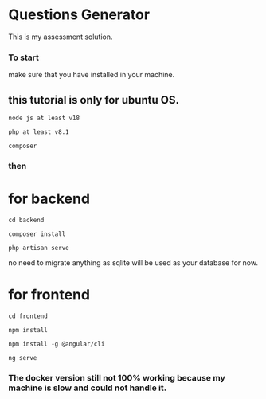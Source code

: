 
# Questions Generator

This is my assessment solution.

### To start

make sure that you have installed in your machine.

## this tutorial is only for ubuntu OS.

`node js at least v18`

`php at least v8.1`

`composer`


### then

# for backend

`cd backend`

`composer install`

`php artisan serve`

no need to migrate anything as sqlite will be used as your database for now.

# for frontend

`cd frontend`

`npm install`

`npm install -g @angular/cli`

`ng serve`

### The docker version still not 100% working because my machine is slow and could not handle it.